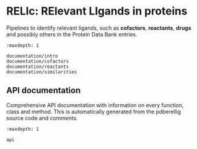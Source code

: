 # RELIc: RElevant LIgands in proteins

Pipelines to identify relevant ligands, such as **cofactors**, **reactants**, **drugs** and possibly others in the Protein Data Bank entries.

```{toctree}
:maxdepth: 1

documentation/intro
documentation/cofactors
documentation/reactants
documentation/similarities
```

## API documentation

Comprehensive API documentation with information on every function, class and method. This is automatically generated from the pdberellig source code and comments.

```{toctree}
:maxdepth: 1

api
```
